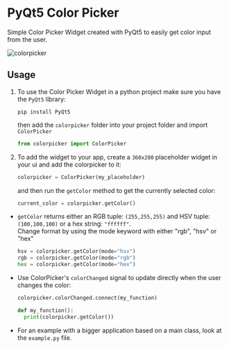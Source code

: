 # PyQt5 Color Picker

Simple Color Picker Widget created with PyQt5 to easily get color input from the user.

![colorpicker](https://user-images.githubusercontent.com/71983360/95017068-408f8100-0657-11eb-8001-a6788e94abba.png)


## Usage

1. To use the Color Picker Widget in a python project make sure you have the `PyQt5` library:

   ```
   pip install PyQt5
   ```

   then add the `colorpicker` folder into your project folder and import `ColorPicker`

   ```python
   from colorpicker import ColorPicker
   ```

2. To add the widget to your app, create a `360x200` placeholder widget in your ui and add the colorpicker to it:

   ```python
   colorpicker = ColorPicker(my_placeholder)
   ```

   and then run the `getColor` method to get the currently selected color:

   ```python
   current_color = colorpicker.getColor()
   ```


* `getColor` returns either an RGB tuple: `(255,255,255)` and HSV tuple: `(100,100,100)` or a hex string: `"ffffff"`.\
  Change format by using the mode keyword with either "rgb", "hsv" or "hex"

   ```python
   hsv = colorpicker.getColor(mode="hsv")
   rgb = colorpicker.getColor(mode="rgb")
   hex = colorpicker.getColor(mode="hex")
   ```

* Use ColorPicker's `colorChanged` signal to update directly when the user changes the color:

  ```python
  colorpicker.colorChanged.connect(my_function)

  def my_function():
    print(colorpicker.getColor())
  ```

* For an example with a bigger application based on a main class, look at the `example.py` file.
